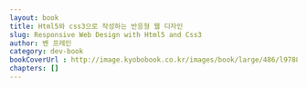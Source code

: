 ```yaml
---
layout: book
title: Html5와 css3으로 작성하는 반응형 웹 디자인 
slug: Responsive Web Design with Html5 and Css3
author: 벤 프레인
category: dev-book
bookCoverUrl : http://image.kyobobook.co.kr/images/book/large/486/l9788960773486.jpg
chapters: []
---
```

